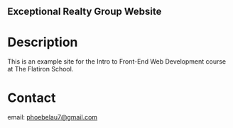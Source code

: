 Exceptional Realty Group Website
---

# Description

This is an example site for the Intro to Front-End Web Development course at The Flatiron School.

# Contact

email: phoebelau7@gmail.com
